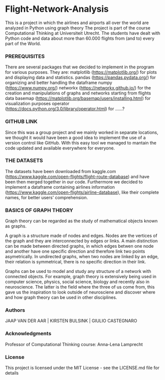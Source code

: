 # Flight-Network-Analysis
 

This is a project in which the airlines and airports all over the world are analyzed in Python using graph theory
The project is part of the course Computational Thinking at Universiteit Utrecht. The students have dealt with Python code and data about more than 60.000 flights from (and to) every part of the World.

### PREREQUISITES 
There are several packages that we decided to implement in the program for various purposes. 
They are: 
matplotlib (https://matplotlib.org/) for plots and displaying data and statistics. 
pandas (https://pandas.pydata.org/) for organizing and better handling the dataframe 
numpy (https://www.numpy.org/)
networkx (https://networkx.github.io/) for the creation and manipulations of graphs and networks starting from flights data
basemap (https://matplotlib.org/basemap/users/installing.html) for visualization purposes 
operator (https://docs.python.org/3.0/library/operator.html) for ......?

### GITHUB LINK 
Since this was a group project and we mainly worked in separate locations, we thought it would have been a good idea to implement the use of a version control like GitHub. With this easy tool we managed to mantain the code updated and available everywhere for everyone. 

### THE DATASETS 
The datasets have been downloaded from kaggle.com (https://www.kaggle.com/open-flights/flight-route-database) and have been then merged together in our code. Furthermore we decided to implement a dataframe containing airlines information (https://www.kaggle.com/open-flights/airline-database), like their complete names, for better users' comprehension.

### BASICS OF GRAPH THEORY 

Graph theory can be regarded as the study of mathematical objects known as graphs. 

A graph is a structure made of nodes and edges. Nodes are the vertices of the graph and they are interconnected by edges or links. A main distinction can be made between directed graphs, in which edges betwen one node and another have one specific direction and therefore link two points asymetrically. In undirected graphs, when two nodes are linked by an edge, their relation is symmetrical, there is no specific direction in their link. 

Graphs can be used to model and study any structure of a network with connected objects. For example, graph theory is extensively being used in computer science, physics, social science, biology and recently also in neuroscience. The latter is the field where the three of us come from, this gave us the inspiration to look outside of neurosciene and discover where and how graph theory can be used in other disciplines. 

### Authors 

JAAP VAN DER AAR | KIRSTEN BULSINK | GIULIO CASTEGNARO 


### Acknowledgments

Professor of Computational Thinking course: Anna-Lena Lamprecht 

### License

This project is licensed under the MIT License - see the LICENSE.md file for details